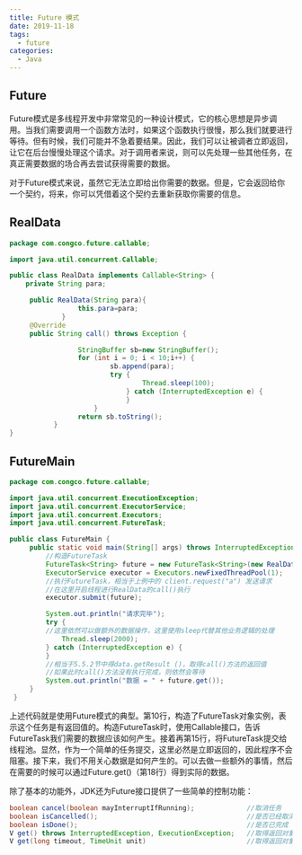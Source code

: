 ```yaml
---
title: Future 模式
date: 2019-11-18
tags:
  - future
categories:
  - Java
---
```


## Future

Future模式是多线程开发中非常常见的一种设计模式，它的核心思想是异步调用。当我们需要调用一个函数方法时，如果这个函数执行很慢，那么我们就要进行等待。但有时候，我们可能并不急着要结果。因此，我们可以让被调者立即返回，让它在后台慢慢处理这个请求。对于调用者来说，则可以先处理一些其他任务，在真正需要数据的场合再去尝试获得需要的数据。

对于Future模式来说，虽然它无法立即给出你需要的数据。但是，它会返回给你一个契约，将来，你可以凭借着这个契约去重新获取你需要的信息。

## RealData

```java
package com.congco.future.callable;

import java.util.concurrent.Callable;

public class RealData implements Callable<String> {
    private String para;

     public RealData(String para){
                 this.para=para;
             }
     @Override
     public String call() throws Exception {

                 StringBuffer sb=new StringBuffer();
                 for (int i = 0; i < 10;i++) {
                         sb.append(para);
                         try {
                                 Thread.sleep(100);
                             } catch (InterruptedException e) {
                             }
                     }
                 return sb.toString();
           }
}
```

## FutureMain

```java
package com.congco.future.callable;

import java.util.concurrent.ExecutionException;
import java.util.concurrent.ExecutorService;
import java.util.concurrent.Executors;
import java.util.concurrent.FutureTask;

public class FutureMain {
     public static void main(String[] args) throws InterruptedException, ExecutionException {
         //构造FutureTask
         FutureTask<String> future = new FutureTask<String>(new RealData("a"));
         ExecutorService executor = Executors.newFixedThreadPool(1);
         //执行FutureTask，相当于上例中的 client.request("a") 发送请求
         //在这里开启线程进行RealData的call()执行
         executor.submit(future);

         System.out.println("请求完毕");
         try {
         //这里依然可以做额外的数据操作，这里使用sleep代替其他业务逻辑的处理
             Thread.sleep(2000);
         } catch (InterruptedException e) {
         }
         //相当于5.5.2节中得data.getResult ()，取得call()方法的返回值
         //如果此时call()方法没有执行完成，则依然会等待
         System.out.println("数据 = " + future.get());
     }
 }
```

上述代码就是使用Future模式的典型。第10行，构造了FutureTask对象实例，表示这个任务是有返回值的。构造FutureTask时，使用Callable接口，告诉FutureTask我们需要的数据应该如何产生。接着再第15行，将FutureTask提交给线程池。显然，作为一个简单的任务提交，这里必然是立即返回的，因此程序不会阻塞。接下来，我们不用关心数据是如何产生的。可以去做一些额外的事情，然后在需要的时候可以通过Future.get()（第18行）得到实际的数据。

除了基本的功能外，JDK还为Future接口提供了一些简单的控制功能：

```java
boolean cancel(boolean mayInterruptIfRunning);             //取消任务
boolean isCancelled();                                     //是否已经取消
boolean isDone();                                          //是否已完成
V get() throws InterruptedException, ExecutionException;   //取得返回对象
V get(long timeout, TimeUnit unit)                         //取得返回对象，可以设置超时时间
```